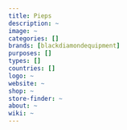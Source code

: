 ```yaml
---
title: Pieps
description: ~
image: ~
categories: []
brands: [blackdiamondequipment]
purposes: []
types: []
countries: []
logo: ~
website: ~
shop: ~
store-finder: ~
about: ~
wiki: ~
---
```

